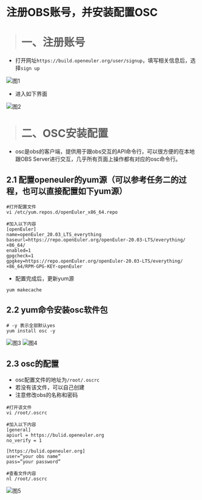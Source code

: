 # 注册OBS账号，并安装配置OSC

> # 一、注册账号

- 打开网址`https://build.openeuler.org/user/signup`，填写相关信息后，选择`sign up`

![图1](https://images.gitee.com/uploads/images/2021/0812/161139_58f775af_9392840.png "1.png")

- 进入如下界面

![图2](https://images.gitee.com/uploads/images/2021/0812/161200_8e69b43c_9392840.png "2.png")

> # 二、OSC安装配置

- osc是obs的客户端，提供用于跟obs交互的API命令行，可以很方便的在本地跟OBS Server进行交互，几乎所有页面上操作都有对应的osc命令行。

## 2.1 配置openeuler的yum源（可以参考任务二的过程，也可以直接配置如下yum源）

```
#打开配置文件
vi /etc/yum.repos.d/openEuler_x86_64.repo

#加入以下内容
[openEuler]
name=openEuler_20.03_LTS_everything
baseurl=https://repo.openEuler.org/openEuler-20.03-LTS/everything/×86_64/
enabled=1
gpgcheck=1
gpgkey=https://repo.openEuler.org/openEuler-20.03-LTS/everything/×86_64/RPM-GPG-KEY-openEuler
```

- 配置完成后，更新yum源
```
yum makecache
```

## 2.2 yum命令安装osc软件包

```
# -y 表示全部默认yes
yum install osc -y
```
![图3](https://images.gitee.com/uploads/images/2021/0812/161225_2b25fa46_9392840.png "3.png")
![图4](https://images.gitee.com/uploads/images/2021/0812/161236_55ccb027_9392840.png "4.png")

## 2.3 osc的配置

- osc配置文件的地址为`/root/.oscrc`
- 若没有该文件，可以自己创建
- 注意修改obs的名称和密码
```
#打开该文件
vi /root/.oscrc

#加入以下内容
[general]
apiurl = https://bulid.openeuler.org
no_verify = 1

[https://bulid.openeuler.org]
user=”your obs name”
pass=”your password”

#查看文件内容
nl /root/.oscrc
```

![图5](https://images.gitee.com/uploads/images/2021/0812/161349_f2383c19_9392840.png "5.png")









 















 

 